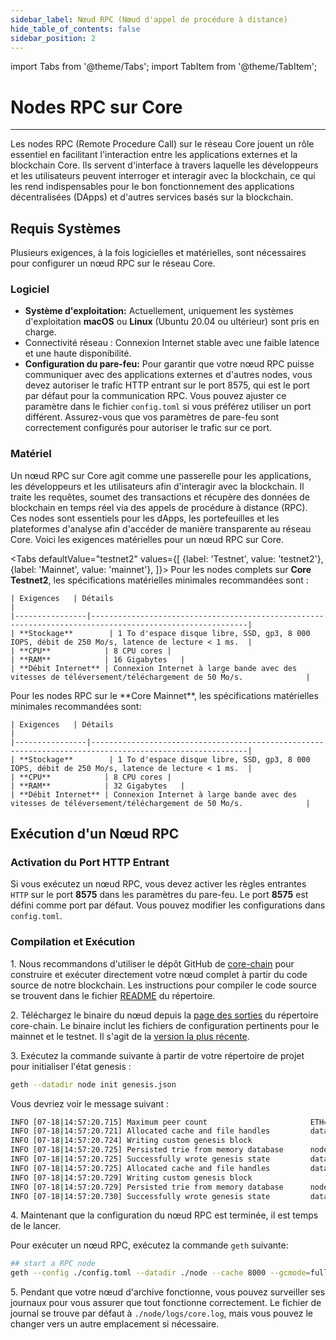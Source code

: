 ```yaml
---
sidebar_label: Nœud RPC (Nœud d'appel de procédure à distance)
hide_table_of_contents: false
sidebar_position: 2
---
```


import Tabs from '@theme/Tabs';
import TabItem from '@theme/TabItem';

# Nodes RPC sur Core

---

Les nodes RPC (Remote Procedure Call) sur le réseau Core jouent un rôle essentiel en facilitant l'interaction entre les applications externes et la blockchain Core. Ils servent d'interface à travers laquelle les développeurs et les utilisateurs peuvent interroger et interagir avec la blockchain, ce qui les rend indispensables pour le bon fonctionnement des applications décentralisées (DApps) et d'autres services basés sur la blockchain.

## Requis Systèmes

Plusieurs exigences, à la fois logicielles et matérielles, sont nécessaires pour configurer un nœud RPC sur le réseau Core.

### Logiciel

- **Système d'exploitation:** Actuellement, uniquement les systèmes d'exploitation **macOS** ou **Linux** (Ubuntu 20.04 ou ultérieur) sont pris en charge.
- Connectivité réseau : Connexion Internet stable avec une faible latence et une haute disponibilité.
- **Configuration du pare-feu:**
  Pour garantir que votre nœud RPC puisse communiquer avec des applications externes et d'autres nodes, vous devez autoriser le trafic HTTP entrant sur le port 8575, qui est le port par défaut pour la communication RPC. Vous pouvez ajuster ce paramètre dans le fichier `config.toml` si vous préférez utiliser un port différent. Assurez-vous que vos paramètres de pare-feu sont correctement configurés pour autoriser le trafic sur ce port.

### Matériel

Un nœud RPC sur Core agit comme une passerelle pour les applications, les développeurs et les utilisateurs afin d'interagir avec la blockchain. Il traite les requêtes, soumet des transactions et récupère des données de blockchain en temps réel via des appels de procédure à distance (RPC). Ces nodes sont essentiels pour les dApps, les portefeuilles et les plateformes d'analyse afin d'accéder de manière transparente au réseau Core. Voici les exigences matérielles pour un nœud RPC sur Core.

<Tabs
defaultValue="testnet2"
values={[
{label: 'Testnet', value: 'testnet2'},
{label: 'Mainnet', value: 'mainnet'},
]}> <TabItem value="testnet2">
Pour les nodes complets sur **Core Testnet2**, les spécifications matérielles minimales recommandées sont :

```
| Exigences   | Détails                                                                                                |  
|----------------|---------------------------------------------------------------------------------------------------------|
| **Stockage**        | 1 To d'espace disque libre, SSD, gp3, 8 000 IOPS, débit de 250 Mo/s, latence de lecture < 1 ms.  |
| **CPU**            | 8 CPU cores |
| **RAM**            | 16 Gigabytes   |
| **Débit Internet** | Connexion Internet à large bande avec des vitesses de téléversement/téléchargement de 50 Mo/s.              |
```

  </TabItem>

  <TabItem value="mainnet">
Pour les nodes RPC sur le **Core Mainnet**, les spécifications matérielles minimales recommandées sont:

```
| Exigences   | Détails                                                                                                |  
|----------------|---------------------------------------------------------------------------------------------------------|
| **Stockage**        | 1 To d'espace disque libre, SSD, gp3, 8 000 IOPS, débit de 250 Mo/s, latence de lecture < 1 ms.  |
| **CPU**            | 8 CPU cores |
| **RAM**            | 32 Gigabytes   |
| **Débit Internet** | Connexion Internet à large bande avec des vitesses de téléversement/téléchargement de 50 Mo/s.              |
```

  </TabItem>
</Tabs>

## Exécution d'un Nœud RPC

### Activation du Port HTTP Entrant

Si vous exécutez un nœud RPC, vous devez activer les règles entrantes `HTTP` sur le port **8575** dans les paramètres du pare-feu. Le port **8575** est défini comme port par défaut. Vous pouvez modifier les configurations dans `config.toml`.

### Compilation et Exécution

1\. Nous recommandons d'utiliser le dépôt GitHub de [core-chain](https://github.com/coredao-org/core-chain) pour construire et exécuter directement votre nœud complet à partir du code source de notre blockchain. Les instructions pour compiler le code source se trouvent dans le fichier [README](https://github.com/coredao-org/core-chain#building-the-source) du répertoire.

2\. Téléchargez le binaire du nœud depuis la [page des sorties](https://github.com/coredao-org/core-chain/releases) du répertoire core-chain. Le binaire inclut les fichiers de configuration pertinents pour le mainnet et le testnet. Il s'agit de la [version la plus récente](https://github.com/coredao-org/core-chain/releases/latest).

3\. Exécutez la commande suivante à partir de votre répertoire de projet pour initialiser l'état genesis :

```bash
geth --datadir node init genesis.json
```

Vous devriez voir le message suivant :

```bash
INFO [07-18|14:57:20.715] Maximum peer count                       ETH=25 LES=0 total=25
INFO [07-18|14:57:20.721] Allocated cache and file handles         database=/Users/jackcrypto/go/core-chain/node/geth/chaindata cache=16 handles=16
INFO [07-18|14:57:20.724] Writing custom genesis block
INFO [07-18|14:57:20.725] Persisted trie from memory database      nodes=25 size=87.18kB time=226.129µs gcnodes=0 gcsize=0.00B gctime=0s livenodes=1 livesize=0.00B
INFO [07-18|14:57:20.725] Successfully wrote genesis state         database=chaindata                             hash=d90508…5c034a
INFO [07-18|14:57:20.725] Allocated cache and file handles         database=/Users/jackcrypto/go/core-chain/node/geth/lightchaindata cache=16 handles=16
INFO [07-18|14:57:20.729] Writing custom genesis block
INFO [07-18|14:57:20.729] Persisted trie from memory database      nodes=25 size=87.18kB time=178.332µs gcnodes=0 gcsize=0.00B gctime=0s livenodes=1 livesize=0.00B
INFO [07-18|14:57:20.730] Successfully wrote genesis state         database=lightchaindata                             hash=d90508…5c034a
```

4\. Maintenant que la configuration du nœud RPC est terminée, il est temps de le lancer.

Pour exécuter un nœud RPC, exécutez la commande `geth` suivante:

```bash
## start a RPC node
geth --config ./config.toml --datadir ./node --cache 8000 --gcmode=full --rpc.allow-unprotected-txs
```

5\. Pendant que votre nœud d'archive fonctionne, vous pouvez surveiller ses journaux pour vous assurer que tout fonctionne correctement. Le fichier de journal se trouve par défaut à `./node/logs/core.log`, mais vous pouvez le changer vers un autre emplacement si nécessaire.